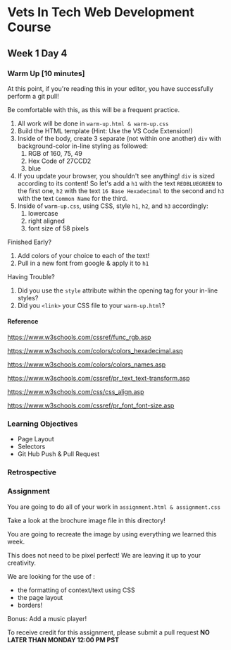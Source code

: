 # Vets In Tech Web Development Course

## Week 1 Day 4

### Warm Up [10 minutes]

At this point, if you're reading this in your editor, you have successfully perform a git pull!

Be comfortable with this, as this will be a frequent practice.

1. All work will be done in `warm-up.html & warm-up.css`
2. Build the HTML template (Hint: Use the VS Code Extension!)
3. Inside of the body, create 3 separate (not within one another) `div` with background-color in-line styling as followed:
   1. RGB of 160, 75, 49
   2. Hex Code of 27CCD2
   3. blue
4. If you update your browser, you shouldn't see anything! `div` is sized according to its content! So let's add a `h1` with the text `REDBLUEGREEN` to the first one, `h2` with the text `16 Base Hexadecimal` to the second and `h3` with the text `Common Name` for the third.
5. Inside of `warm-up.css`, using CSS, style `h1`, `h2`, and `h3` accordingly:
   1. lowercase
   2. right aligned
   3. font size of 58 pixels

Finished Early?

1. Add colors of your choice to each of the text!
2. Pull in a new font from google & apply it to `h1`

Having Trouble?

1. Did you use the `style` attribute within the opening tag for your in-line styles?
2. Did you `<link>` your CSS file to your `warm-up.html`?

#### Reference

https://www.w3schools.com/cssref/func_rgb.asp

https://www.w3schools.com/colors/colors_hexadecimal.asp

https://www.w3schools.com/colors/colors_names.asp

https://www.w3schools.com/cssref/pr_text_text-transform.asp

https://www.w3schools.com/css/css_align.asp

https://www.w3schools.com/cssref/pr_font_font-size.asp

### Learning Objectives

- Page Layout
- Selectors
- Git Hub Push & Pull Request

### Retrospective

### Assignment

You are going to do all of your work in `assignment.html & assignment.css`

Take a look at the brochure image file in this directory!

You are going to recreate the image by using everything we learned this week.

This does not need to be pixel perfect! We are leaving it up to your creativity.

We are looking for the use of :

- the formatting of context/text using CSS
- the page layout
- borders!

Bonus: Add a music player!

To receive credit for this assignment, please submit a pull request **NO LATER THAN MONDAY 12:00 PM PST**
